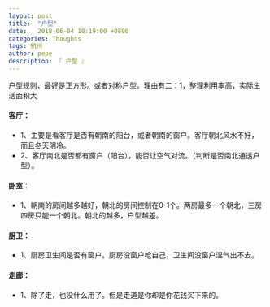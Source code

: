```yaml
---
layout: post
title:  "户型"
date:   2018-06-04 10:19:00 +0800
categories: Thoughts
tags: 杭州
author: pepe
description: 『 户型 』
---
```


户型规则，最好是正方形。或者对称户型。理由有二：1，整理利用率高，实际生活面积大

#### 客厅：
* 1、主要是看客厅是否有朝南的阳台，或者朝南的窗户。客厅朝北风水不好，而且冬天阴冷。
* 2、客厅南北是否都有窗户（阳台），能否让空气对流。（判断是否南北通透户型）。

#### 卧室：
* 1、朝南的房间越多越好，朝北的房间控制在0-1个。两房最多一个朝北，三房四房只能一个朝北。朝北的越多，户型越差。


#### 厨卫：
* 1、厨房卫生间是否有窗户。厨房没窗户呛自己，卫生间没窗户湿气出不去。

#### 走廊：
* 1、除了走，也没什么用了。但是走道是你却是你花钱买下来的。







